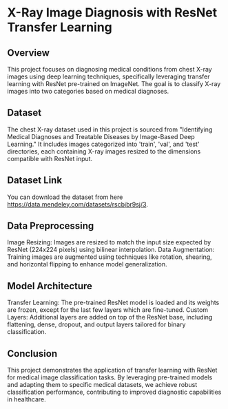 # X-Ray Image Diagnosis with ResNet Transfer Learning

## Overview
This project focuses on diagnosing medical conditions from chest X-ray images using deep learning techniques, specifically leveraging transfer learning with ResNet pre-trained on ImageNet. The goal is to classify X-ray images into two categories based on medical diagnoses.

## Dataset
The chest X-ray dataset used in this project is sourced from "Identifying Medical Diagnoses and Treatable Diseases by Image-Based Deep Learning." It includes images categorized into 'train', 'val', and 'test' directories, each containing X-ray images resized to the dimensions compatible with ResNet input.

## Dataset Link
You can download the dataset from here https://data.mendeley.com/datasets/rscbjbr9sj/3.

## Data Preprocessing
Image Resizing: Images are resized to match the input size expected by ResNet (224x224 pixels) using bilinear interpolation.
Data Augmentation: Training images are augmented using techniques like rotation, shearing, and horizontal flipping to enhance model generalization.

## Model Architecture
Transfer Learning: The pre-trained ResNet model is loaded and its weights are frozen, except for the last few layers which are fine-tuned.
Custom Layers: Additional layers are added on top of the ResNet base, including flattening, dense, dropout, and output layers tailored for binary classification.

## Conclusion
This project demonstrates the application of transfer learning with ResNet for medical image classification tasks. By leveraging pre-trained models and adapting them to specific medical datasets, we achieve robust classification performance, contributing to improved diagnostic capabilities in healthcare.
